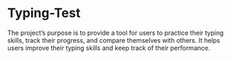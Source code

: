 # Typing-Test

The project’s purpose is to provide a tool for users to practice their typing skills, track their progress, and compare themselves with others. It helps users improve their typing skills and keep track of their performance.
